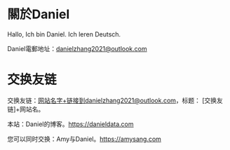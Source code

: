 # 關於Daniel

Hallo, Ich bin Daniel. Ich leren Deutsch.

Daniel電郵地址：danielzhang2021@outlook.com

# 交换友链

交换友链：网站名字+链接到danielzhang2021@outlook.com，标题： \[交换友链\]+网站名。

本站：Daniel的博客。https://danieldata.com

您可以同时交换：Amy与Daniel。https://amysang.com
